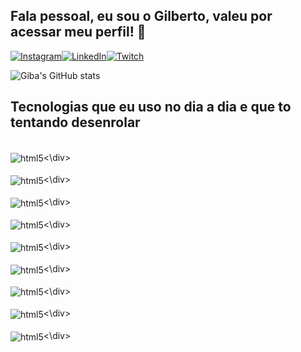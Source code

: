 ## Fala pessoal, eu sou o Gilberto, valeu por acessar meu perfil! 👋
[![Instagram](https://img.shields.io/badge/Instagram-E4405F?style=for-the-badge&logo=instagram&logoColor=white)](https://www.instagram.com/giba.duarte/)[![LinkedIn](https://img.shields.io/badge/LinkedIn-0077B5?style=for-the-badge&logo=linkedin&logoColor=white)](https://www.linkedin.com/in/gilberto-duarte-dos-santos-filho-56952b18a/)[![Twitch](https://img.shields.io/badge/Twitch-9146FF?style=for-the-badge&logo=twitch&logoColor=white)](https://www.twitch.tv/giba_duarte)


![Giba's GitHub stats](https://github-readme-stats.vercel.app/api?username=GilbertoDDSF&show_icons=true&theme=dracula)

## Tecnologias que eu uso no dia a dia e que to tentando desenrolar 
<div style="display: incline_block"><br>
  <img align="center" alt="html5" src="https://img.shields.io/badge/Python-3776AB?style=for-the-badge&logo=python&logoColor=white" /><\div>
    
<div style="display: incline_block"><br>
  <img align="center" alt="html5" src="https://img.shields.io/badge/Java-ED8B00?style=for-the-badge&logo=openjdk&logoColor=white" /><\div>
    
<div style="display: incline_block"><br>
  <img align="center" alt="html5" src="https://img.shields.io/badge/Spring-6DB33F?style=for-the-badge&logo=spring&logoColor=white" /><\div>

<div style="display: incline_block"><br>
  <img align="center" alt="html5" src="https://img.shields.io/badge/MySQL-00000F?style=for-the-badge&logo=mysql&logoColor=white" /><\div>

  <div style="display: incline_block"><br>
  <img align="center" alt="html5" src="https://img.shields.io/badge/Microsoft_SQL_Server-CC2927?style=for-the-badge&logo=microsoft-sql-server&logoColor=white" /><\div>

<div style="display: incline_block"><br>
  <img align="center" alt="html5" src="https://img.shields.io/badge/Amazon_AWS-232F3E?style=for-the-badge&logo=amazon-aws&logoColor=white" /><\div>

  <div style="display: incline_block"><br>
  <img align="center" alt="html5" src="https://img.shields.io/badge/Microsoft_Azure-0089D6?style=for-the-badge&logo=microsoft-azure&logoColor=white" /><\div>

<div style="display: incline_block"><br>
  <img align="center" alt="html5" src="https://img.shields.io/badge/Talend-FF6D70?style=for-the-badge&logo=Talend&logoColor=white" /><\div>


  <div style="display: incline_block"><br>
  <img align="center" alt="html5" src="https://img.shields.io/badge/Amazon_AWS-232F3E?style=for-the-badge&logo=amazon-aws&logoColor=white" /><\div>

    
<!--
**GilbertoDDSF/GilbertoDDSF** is a ✨ _special_ ✨ repository because its `README.md` (this file) appears on your GitHub profile.

Here are some ideas to get you started:

- 🔭 I’m currently working on ...
- 🌱 I’m currently learning ...
- 👯 I’m looking to collaborate on ...
- 🤔 I’m looking for help with ...
- 💬 Ask me about ...
- 📫 How to reach me: ...
- 😄 Pronouns: ...
- ⚡ Fun fact: ...
-->
